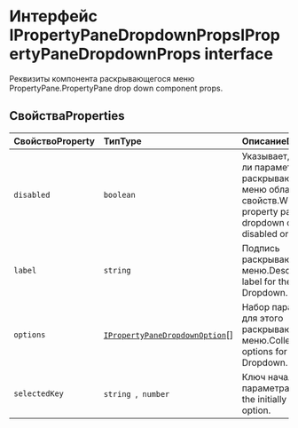 # <a name="ipropertypanedropdownprops-interface"></a><span data-ttu-id="2a026-101">Интерфейс IPropertyPaneDropdownProps</span><span class="sxs-lookup"><span data-stu-id="2a026-101">IPropertyPaneDropdownProps interface</span></span>







<span data-ttu-id="2a026-102">Реквизиты компонента раскрывающегося меню PropertyPane.</span><span class="sxs-lookup"><span data-stu-id="2a026-102">PropertyPane drop down component props.</span></span>




## <a name="properties"></a><span data-ttu-id="2a026-103">Свойства</span><span class="sxs-lookup"><span data-stu-id="2a026-103">Properties</span></span>

| <span data-ttu-id="2a026-104">Свойство</span><span class="sxs-lookup"><span data-stu-id="2a026-104">Property</span></span>     | <span data-ttu-id="2a026-105">Тип</span><span class="sxs-lookup"><span data-stu-id="2a026-105">Type</span></span>   | <span data-ttu-id="2a026-106">Описание</span><span class="sxs-lookup"><span data-stu-id="2a026-106">Description</span></span>|
|:-------------|:-------|:-----------|
|`disabled`      | `boolean` | <span data-ttu-id="2a026-107">Указывает, отключен ли параметр раскрывающегося меню области свойств.</span><span class="sxs-lookup"><span data-stu-id="2a026-107">Whether the property pane dropdown option is disabled or not.</span></span> |
|`label`      | `string` | <span data-ttu-id="2a026-108">Подпись раскрывающегося меню.</span><span class="sxs-lookup"><span data-stu-id="2a026-108">Descriptive label for the Dropdown.</span></span> |
|`options`      | <span data-ttu-id="2a026-109">[`IPropertyPaneDropdownOption`](../sp-webpart-base/ipropertypanedropdownoption.md)[]</span><span class="sxs-lookup"><span data-stu-id="2a026-109"></span></span> | <span data-ttu-id="2a026-110">Набор параметров для этого раскрывающегося меню.</span><span class="sxs-lookup"><span data-stu-id="2a026-110">Collection of options for this Dropdown.</span></span> |
|`selectedKey`      | <span data-ttu-id="2a026-111">`string `,` number`</span><span class="sxs-lookup"><span data-stu-id="2a026-111"></span></span> | <span data-ttu-id="2a026-112">Ключ начального параметра.</span><span class="sxs-lookup"><span data-stu-id="2a026-112">The key of the initially selected option.</span></span> |






